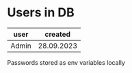 # Users in DB

user | created
--- | ---
Admin | 28.09.2023

Passwords stored as env variables locally